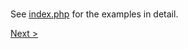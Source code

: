 # 



##




See [index.php](index.php) for the examples in detail.

[Next >](../18.%20RegEx/README.md)